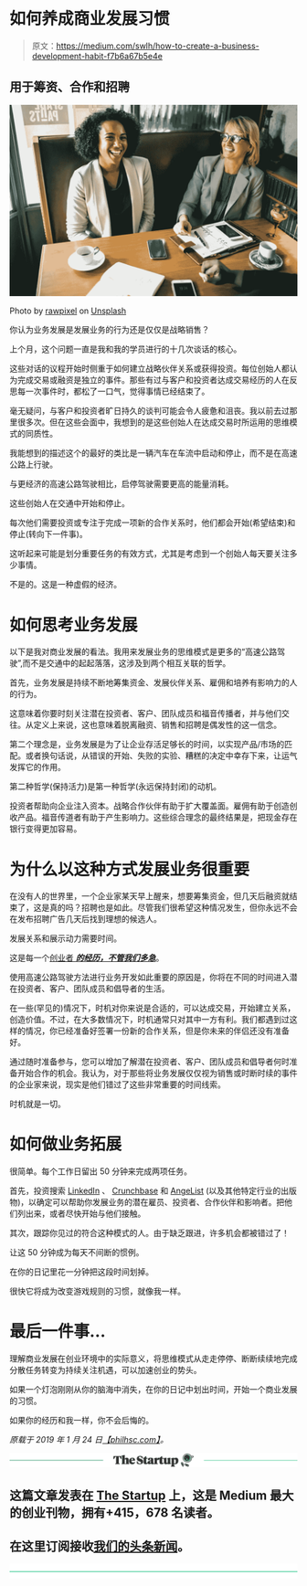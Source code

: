 # 如何养成商业发展习惯

> 原文：<https://medium.com/swlh/how-to-create-a-business-development-habit-f7b6a67b5e4e>

## 用于筹资、合作和招聘

[![](img/98d4cf96516db642a694b0026dcf4fb7.png)](http://eepurl.com/drIF7r)

Photo by [rawpixel](https://unsplash.com/photos/l_h-JPS6JIA?utm_source=unsplash&utm_medium=referral&utm_content=creditCopyText) on [Unsplash](https://unsplash.com/search/photos/women-work?utm_source=unsplash&utm_medium=referral&utm_content=creditCopyText)

你认为业务发展是发展业务的行为还是仅仅是战略销售？

上个月，这个问题一直是我和我的学员进行的十几次谈话的核心。

这些对话的议程开始时侧重于如何建立战略伙伴关系或获得投资。每位创始人都认为完成交易或融资是独立的事件。那些有过与客户和投资者达成交易经历的人在反思每一次事件时，都松了一口气，觉得事情已经结束了。

毫无疑问，与客户和投资者旷日持久的谈判可能会令人疲惫和沮丧。我以前去过那里很多次。但在这些会面中，我想到的是这些创始人在达成交易时所运用的思维模式的同质性。

我能想到的描述这个的最好的类比是一辆汽车在车流中启动和停止，而不是在高速公路上行驶。

与更经济的高速公路驾驶相比，启停驾驶需要更高的能量消耗。

这些创始人在交通中开始和停止。

每次他们需要投资或专注于完成一项新的合作关系时，他们都会开始(希望结束)和停止(转向下一件事)。

这听起来可能是划分重要任务的有效方式，尤其是考虑到一个创始人每天要关注多少事情。

不是的。这是一种虚假的经济。

# 如何思考业务发展

以下是我对商业发展的看法。我用来发展业务的思维模式是更多的“高速公路驾驶”,而不是交通中的起起落落，这涉及到两个相互关联的哲学。

首先，业务发展是持续不断地筹集资金、发展伙伴关系、雇佣和培养有影响力的人的行为。

这意味着你要时刻关注潜在投资者、客户、团队成员和福音传播者，并与他们交往。从定义上来说，这也意味着脱离融资、销售和招聘是偶发性的这一信念。

第二个理念是，业务发展是为了让企业存活足够长的时间，以实现产品/市场的匹配。或者换句话说，从错误的开始、失败的实验、糟糕的决定中幸存下来，让运气发挥它的作用。

第二种哲学(保持活力)是第一种哲学(永远保持封闭)的动机。

投资者帮助向企业注入资本。战略合作伙伴有助于扩大覆盖面。雇佣有助于创造创收产品。福音传道者有助于产生影响力。这些综合理念的最终结果是，把现金存在银行变得更加容易。

# 为什么以这种方式发展业务很重要

在没有人的世界里，一个企业家某天早上醒来，想要筹集资金，但几天后融资就结束了，这是真的吗？招聘也是如此。尽管我们很希望这种情况发生，但你永远不会在发布招聘广告几天后找到理想的候选人。

发展关系和展示动力需要时间。

这是每一个[创业者 ***的经历，不管我们多急***](https://philhsc.com/patience-and-urgency)。

使用高速公路驾驶方法进行业务开发如此重要的原因是，你将在不同的时间进入潜在投资者、客户、团队成员和倡导者的生活。

在一些(罕见的)情况下，时机对你来说是合适的，可以达成交易，开始建立关系，创造价值。不过，在大多数情况下，时机通常只对其中一方有利。我们都遇到过这样的情况，你已经准备好签署一份新的合作关系，但是你未来的伴侣还没有准备好。

通过随时准备参与，您可以增加了解潜在投资者、客户、团队成员和倡导者何时准备开始合作的机会。我认为，对于那些将业务发展仅仅视为销售或时断时续的事件的企业家来说，现实是他们错过了这些非常重要的时间线索。

时机就是一切。

# 如何做业务拓展

很简单。每个工作日留出 50 分钟来完成两项任务。

首先，投资搜索 [LinkedIn](http://linkedin.com/) 、 [Crunchbase](https://www.crunchbase.com/) 和 [AngeList](https://angel.co/) (以及其他特定行业的出版物)，以确定可以帮助你发展业务的潜在雇员、投资者、合作伙伴和影响者。把他们列出来，或者尽快开始与他们接触。

其次，跟踪你见过的符合这种模式的人。由于缺乏跟进，许多机会都被错过了！

让这 50 分钟成为每天不间断的惯例。

在你的日记里花一分钟把这段时间划掉。

很快它将成为改变游戏规则的习惯，就像我一样。

# 最后一件事…

理解商业发展在创业环境中的实际意义，将思维模式从走走停停、断断续续地完成分散任务转变为持续关注机遇，可以加速创业的势头。

如果一个灯泡刚刚从你的脑海中消失，在你的日记中划出时间，开始一个商业发展的习惯。

如果你的经历和我一样，你不会后悔的。

*原载于 2019 年 1 月 24 日*[*【philhsc.com】*](https://philhsc.com/developing-a-business-development-habit/)*。*

[![](img/308a8d84fb9b2fab43d66c117fcc4bb4.png)](https://medium.com/swlh)

## 这篇文章发表在 [The Startup](https://medium.com/swlh) 上，这是 Medium 最大的创业刊物，拥有+415，678 名读者。

## 在这里订阅接收[我们的头条新闻](http://growthsupply.com/the-startup-newsletter/)。

[![](img/b0164736ea17a63403e660de5dedf91a.png)](https://medium.com/swlh)